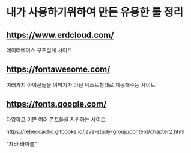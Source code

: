 
# 내가 사용하기위하여 만든 유용한 툴 정리 

## https://www.erdcloud.com/

데이터베이스 구조설계 사이트

## https://fontawesome.com/

여러가지 아이콘들을 이미지가 아닌 텍스트형태로 제공해주는 사이트

## https://fonts.google.com/

다앙하고 이쁜 여러 폰트들을 지원하는 사이트

https://rebeccacho.gitbooks.io/java-study-group/content/chapter2.html

"자바 바이블"
